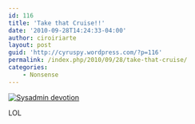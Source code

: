 ```yaml
---
id: 116
title: 'Take that Cruise!!'
date: '2010-09-28T14:24:33-04:00'
author: ciroiriarte
layout: post
guid: 'http://cyruspy.wordpress.com/?p=116'
permalink: /index.php/2010/09/28/take-that-cruise/
categories:
    - Nonsense
---
```


[![](http://imgs.xkcd.com/comics/devotion_to_duty.png "Sysadmin devotion")](http://xkcd.com/705/)  
  
LOL